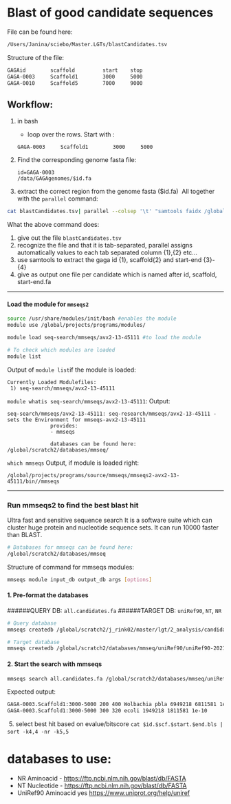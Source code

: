 # Blast of good candidate sequences
File can be found here:
```bash
/Users/Janina/sciebo/Master.LGTs/blastCandidates.tsv
```

Structure of the file:
```bash
GAGAid        scaffold         start    stop
GAGA-0003     Scaffold1        3000     5000            
GAGA-0010     Scaffold5        7000     9000           
```

## Workflow:

1. in bash
   - loop over the rows. Start with :
   ```
   GAGA-0003     Scaffold1        3000     5000
   ```

2. Find the corresponding genome fasta file:
    ```
    id=GAGA-0003
    /data/GAGAgenomes/$id.fa
    ```
3. extract the correct region from the genome fasta ($id.fa)
​
​All together with the `parallel` command:
```bash
cat blastCandidates.tsv| parallel --colsep '\t' "samtools faidx /global/scratch2/j_rink02/master/lgt/0_data/assemblies/{1}*.fasta {2}:{3}-{4} > candidates.fasta/{1}.{2}.{3}-{4}.fa"
```

What the above command does:
1. give out the file `blastCandidates.tsv`
2. recognize the file and that it is tab-separated, parallel assigns automatically values to each tab separated column {1},{2} etc...
3. use samtools to extract the gaga id {1}, scaffold{2} and start-end {3}-{4}
4. give as output one file per candidate which is named after id, scaffold, start-end.fa


-------------------------------------------------------------------------------------------------------
#### Load the module for `mmseqs2`
```bash
source /usr/share/modules/init/bash #enables the module
module use /global/projects/programs/modules/

module load seq-search/mmseqs/avx2-13-45111 #to load the module

# To check which modules are loaded
module list
```
Output of `module list`if the module is loaded:
```
Currently Loaded Modulefiles:
 1) seq-search/mmseqs/avx2-13-45111
 ```

 `module whatis seq-search/mmseqs/avx2-13-45111`:
 Output:
 ```
 seq-search/mmseqs/avx2-13-45111: seq-research/mmseqs/avx2-13-45111 - sets the Environment for mmseqs-avx2-13-45111
               provides:
               - mmseqs

               databases can be found here: /global/scratch2/databases/mmseq/
```

`which mmseqs`
Output, if module is loaded right:
```
/global/projects/programs/source/mmseqs/mmseqs2-avx2-13-45111/bin//mmseqs
```
-------------------------------------------------------------------------------------------------------

### Run mmseqs2 to find the best blast hit
Ultra fast and sensitive sequence search
It is a software suite which can cluster huge protein and nucleotide sequence sets. It can run 10000 faster than BLAST.


```bash
# Databases for mmseqs can be found here:
/global/scratch2/databases/mmseq
```
Structure of command for mmseqs modules:
```bash  
mmseqs module input_db output_db args [options]
```

#### 1. Pre-format the databases

######QUERY DB: `all.candidates.fa`
######TARGET DB: `uniRef90`, `NT`, `NR`
```bash
# Query database
mmseqs createdb /global/scratch2/j_rink02/master/lgt/2_analysis/candidates.fasta/all.candidates.fa all.candidates.queryDB

# Target database
mmseqs createdb /global/scratch2/databases/mmseq/uniRef90/uniRef90-2021_06_22 uniRef90-2021_06_22
```  
#### 2. Start the search with mmseqs
```bash
mmseqs search all.candidates.fa /global/scratch2/databases/mmseq/uniRef90/uniRef90-2021_06_22 all.candidates.bls
```

Expected output:
```bash
GAGA-0003.Scaffold1:3000-5000 200 400 Wolbachia pbla 6949218 6811581 1e-160
GAGA-0003.Scaffold1:3000-5000 300 320 ecoli 1949218 1811581 1e-10
```
​
5. select best hit based on evalue/bitscore
   `cat $id.$scf.$start.$end.bls | sort -k4,4 -nr -k5,5`
​
# databases to use:
- NR                  	Aminoacid 	       -	https://ftp.ncbi.nlm.nih.gov/blast/db/FASTA
- NT                  	Nucleotide	       -	https://ftp.ncbi.nlm.nih.gov/blast/db/FASTA
- UniRef90            	Aminoacid 	     yes	https://www.uniprot.org/help/uniref

